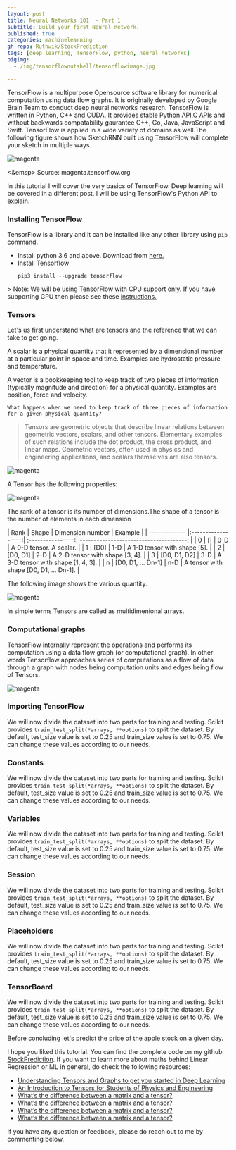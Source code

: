 ```yaml
---
layout: post
title: Neural Networks 101  - Part 1
subtitle: Build your first Neural network.
published: true
categories: machinelearning
gh-repo: Ruthwik/StockPrediction
tags: [deep learning, TensorFlow, python, neural networks]
bigimg:
  - /img/tensorflownutshell/tensorflowimage.jpg

---
```


<div class="text-justify">
<p>TensorFlow is a multipurpose Opensource software library for numerical computation using data flow graphs. It is originally developed by Google Brain Team to conduct deep neural networks research. TensorFlow is written in Python, C++ and CUDA. It provides stable Python API,C APIs and without backwards compatability gaurantee  C++, Go, Java, JavaScript and Swift. TensorFlow is applied in a wide variety of domains as well.The following figure shows how SketchRNN built using TensorFlow will complete your sketch in multiple ways.
</p>

<img src="/img/tensorflownutshell/magenta.gif" alt="magenta"/>
<p> <&emsp> Source: magenta.tensorflow.org </p>


<p> In this tutorial I	will cover the very	basics of TensorFlow. Deep learning will be covered in a different post. I will be using TensorFlow's Python API to explain.	

<h3>Installing TensorFlow</h3> 
<p>TensorFlow is a library and it can be installed like any other library using <code>pip</code> command.
<ul>
  <li>Install python 3.6 and above. Download from <a href="https://www.python.org/downloads//">here.</a></li>
  <li>Install Tensorflow <pre><code>pip3 install --upgrade tensorflow</code></pre></li>
</ul>
</p>
> Note: We will be using TensorFlow with CPU support only. If you have supporting GPU then please see these <a href="https://www.tensorflow.org/install/">instructions.</a>


<h3>Tensors</h3> 
<p>Let's us first understand what are tensors and the reference that we can take to get going.</p>
<p>A scalar is a physical quantity that it represented by a dimensional number
at a particular point in space and time. Examples are hydrostatic pressure
and temperature.</p>
<p>A vector is a bookkeeping tool to keep track of two pieces of information
(typically magnitude and direction) for a physical quantity. Examples are
position, force and velocity.
</p>
<p>
<code>What happens when we need to keep track of three pieces of information
for a given physical quantity?</code>
</p>

>  Tensors are geometric objects that describe linear relations between geometric vectors, scalars, and other tensors. Elementary examples of such relations include the dot product, the cross product, and linear maps. Geometric vectors, often used in physics and engineering applications, and scalars themselves are also tensors.

<img src="/img/tensorflownutshell/tensors.png" alt="magenta"/>

<p>
A Tensor has the following properties:
</p> 
<img src="/img/tensorflownutshell/tensor_rank.jpg" alt="magenta"/>

<p>
The rank of a tensor is its number of dimensions.The shape of a tensor is the number of elements in each dimension
</p>
| Rank          | Shape              | Dimension number  | Example                                 |
| ------------- |:------------------:| :----------------:| --------------------------------------: |
| 0             | []                 | 	0-D  			 | A 0-D tensor. A scalar.                 |
| 1             | [D0]               | 	1-D 			 | A 1-D tensor with shape [5].            |
| 2             | [D0, D1]           | 	2-D 			 | A 2-D tensor with shape [3, 4].         |
| 3             | [D0, D1, D2]       | 	3-D 			 | A 3-D tensor with shape [1, 4, 3].      |
| n             | [D0, D1, ... Dn-1] | 	n-D  			 | A tensor with shape [D0, D1, ... Dn-1]. |

<p>
The following image shows the various quantity.
</p>
<img src="/img/tensorflownutshell/tensor_scalar_vector.jpg" alt="magenta"/>
<p>
In simple terms Tensors are called as multidimenional arrays.
</p>

<h3>Computational graphs</h3> 
<p>
TensorFlow internally represent the operations and performs its computation using a data flow graph (or computational graph). In other words
Tensorflow approaches series of computations as a flow of data through a graph with nodes being computation units and edges being flow of Tensors.
</p>	
<img src="/img/tensorflownutshell/tf.gif" alt="magenta"/>

<h3>Importing TensorFlow</h3> 
<p>We will now divide the dataset into two parts for training and testing. Scikit provides <code>train_test_split(*arrays, **options)</code> to split the dataset.
By default, test_size value is set to 0.25 and train_size value is set to 0.75. We can change these values according to our needs.
<script src="https://gist.github.com/Ruthwik/c5e09ec6b1ddf56873847071dbaff058.js"></script>
</p>

<h3>Constants</h3> 
<p>We will now divide the dataset into two parts for training and testing. Scikit provides <code>train_test_split(*arrays, **options)</code> to split the dataset.
By default, test_size value is set to 0.25 and train_size value is set to 0.75. We can change these values according to our needs.
<script src="https://gist.github.com/Ruthwik/c5e09ec6b1ddf56873847071dbaff058.js"></script>
</p>

<h3>Variables</h3> 
<p>We will now divide the dataset into two parts for training and testing. Scikit provides <code>train_test_split(*arrays, **options)</code> to split the dataset.
By default, test_size value is set to 0.25 and train_size value is set to 0.75. We can change these values according to our needs.
<script src="https://gist.github.com/Ruthwik/c5e09ec6b1ddf56873847071dbaff058.js"></script>
</p>

<h3>Session</h3> 
<p>We will now divide the dataset into two parts for training and testing. Scikit provides <code>train_test_split(*arrays, **options)</code> to split the dataset.
By default, test_size value is set to 0.25 and train_size value is set to 0.75. We can change these values according to our needs.
<script src="https://gist.github.com/Ruthwik/c5e09ec6b1ddf56873847071dbaff058.js"></script>
</p>

<h3>Placeholders</h3> 
<p>We will now divide the dataset into two parts for training and testing. Scikit provides <code>train_test_split(*arrays, **options)</code> to split the dataset.
By default, test_size value is set to 0.25 and train_size value is set to 0.75. We can change these values according to our needs.
<script src="https://gist.github.com/Ruthwik/c5e09ec6b1ddf56873847071dbaff058.js"></script>
</p>

<h3>TensorBoard</h3> 
<p>We will now divide the dataset into two parts for training and testing. Scikit provides <code>train_test_split(*arrays, **options)</code> to split the dataset.
By default, test_size value is set to 0.25 and train_size value is set to 0.75. We can change these values according to our needs.
<script src="https://gist.github.com/Ruthwik/c5e09ec6b1ddf56873847071dbaff058.js"></script>
</p>

<p>
Before concluding let's predict the price of the apple stock on a given day. 
<script src="https://gist.github.com/Ruthwik/331de409f77d68147353978fbbc08844.js"></script>
</p>
<p>I hope you liked this tutorial. You can find the complete code on my github <a href="https://github.com/Ruthwik/StockPrediction">StockPrediction</a>. 
If you want to learn more about maths behind Linear Regression or ML in general, do check the following resources:  
	<ul>
      <li><a href="https://www.analyticsvidhya.com/blog/2017/03/tensorflow-understanding-tensors-and-graphs/
">Understanding Tensors and Graphs to get you started in Deep Learning</a></li>
      <li><a href="https://www.grc.nasa.gov/www/k-12/Numbers/Math/documents/Tensors_TM2002211716.pdf
">An Introduction to Tensors for Students
of Physics and Engineering</a></li>
      <li><a href="https://medium.com/@quantumsteinke/whats-the-difference-between-a-matrix-and-a-tensor-4505fbdc576c">What’s the difference between a matrix and a tensor?</a></li>
	  <li><a href="https://medium.com/@quantumsteinke/whats-the-difference-between-a-matrix-and-a-tensor-4505fbdc576c">What’s the difference between a matrix and a tensor?</a></li>
	  <li><a href="https://medium.com/@quantumsteinke/whats-the-difference-between-a-matrix-and-a-tensor-4505fbdc576c">What’s the difference between a matrix and a tensor?</a></li>
	  <li><a href="https://medium.com/@quantumsteinke/whats-the-difference-between-a-matrix-and-a-tensor-4505fbdc576c">What’s the difference between a matrix and a tensor?</a></li>
  	</ul> 
</p>
<p>If you have any question or feedback, please do reach out to me by commenting below.</p>


</div>
